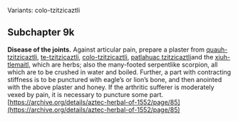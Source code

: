Variants: colo-tzitzicaztli  

## Subchapter 9k  
**Disease of the joints.** Against articular pain, prepare a plaster from [quauh-tzitzicaztli](Quauh-tzitzicaztli.md), [te-tzitzicaztli](Te-tzitzicaztli.md), [colo-tzitzicaztli](Colo-tzitzicaztli.md), [patlahuac tzitzicaztli](Patlahuac_tzitzicaztli.md)and the [xiuh-tlemaitl](Xiuh-tlemaitl.md), which are herbs; also the many-footed serpentlike scorpion, all which are to be crushed in water and boiled. Further, a part with contracting stiffness is to be punctured with eagle’s or lion’s bone, and then anointed with the above plaster and honey. If the arthritic sufferer is moderately vexed by pain, it is necessary to puncture some part.  
[https://archive.org/details/aztec-herbal-of-1552/page/85](https://archive.org/details/aztec-herbal-of-1552/page/85)  

